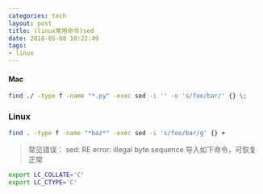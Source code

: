 ```yaml
---
categories: tech
layout: post
title: (linux常用命令)sed
date: 2018-05-08 10:22:49
tags: 
- linux
---
```



#### Mac

``` bash
find ./ -type f -name "*.py" -exec sed -i '' -e 's/foo/bar/' {} \;
```


### Linux

``` bash
find . -type f -name "*baz*" -exec sed -i 's/foo/bar/g' {} +
```

> 常见错误：
> sed: RE error: illegal byte sequence
> 导入如下命令，可恢复正常
``` bash
export LC_COLLATE='C'
export LC_CTYPE='C'
```
